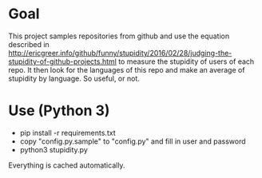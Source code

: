 # Goal

This project samples repositories from github and use the equation described in http://ericgreer.info/github/funny/stupidity/2016/02/28/judging-the-stupidity-of-github-projects.html to measure the stupidity of users of each repo.
It then look for the languages of this repo and make an average of stupidity by language.
So useful, or not.

# Use (Python 3)

* pip install -r requirements.txt
* copy "config.py.sample" to "config.py" and fill in user and password
* python3 stupidity.py <number of repos>

Everything is cached automatically.
